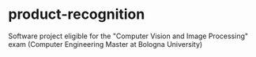 # product-recognition
Software project eligible for the "Computer Vision and Image Processing" exam (Computer Engineering Master at Bologna University)
